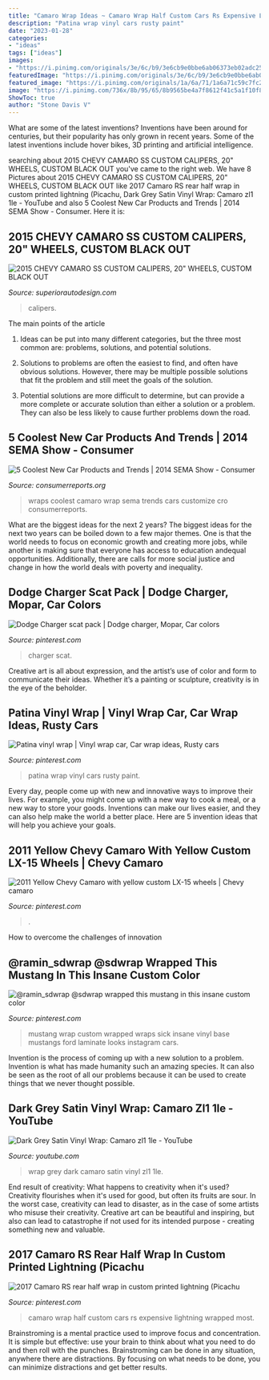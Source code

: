 ```yaml
---
title: "Camaro Wrap Ideas ~ Camaro Wrap Half Custom Cars Rs Expensive Lightning Wrapped Most"
description: "Patina wrap vinyl cars rusty paint"
date: "2023-01-28"
categories:
- "ideas"
tags: ["ideas"]
images:
- "https://i.pinimg.com/originals/3e/6c/b9/3e6cb9e0bbe6ab06373eb02adc252663.jpg"
featuredImage: "https://i.pinimg.com/originals/3e/6c/b9/3e6cb9e0bbe6ab06373eb02adc252663.jpg"
featured_image: "https://i.pinimg.com/originals/1a/6a/71/1a6a71c59c7fc29501605334e8a3eb07.jpg"
image: "https://i.pinimg.com/736x/8b/95/65/8b9565be4a7f8612f41c5a1f10f8645f.jpg"
ShowToc: true
author: "Stone Davis V"
---
```



What are some of the latest inventions?
Inventions have been around for centuries, but their popularity has only grown in recent years. Some of the latest inventions include hover bikes, 3D printing and artificial intelligence.

	

		
searching about 2015 CHEVY CAMARO SS CUSTOM CALIPERS, 20&quot; WHEELS, CUSTOM BLACK OUT you've came to the right web. We have 8 Pictures about 2015 CHEVY CAMARO SS CUSTOM CALIPERS, 20&quot; WHEELS, CUSTOM BLACK OUT like 2017 Camaro RS rear half wrap in custom printed lightning (Picachu, Dark Grey Satin Vinyl Wrap: Camaro zl1 1le - YouTube and also 5 Coolest New Car Products and Trends | 2014 SEMA Show - Consumer. Here it is:
		
    
## 2015 CHEVY CAMARO SS CUSTOM CALIPERS, 20&quot; WHEELS, CUSTOM BLACK OUT

<img loading=lazy src="https://www.superiorautodesign.com/wp-content/uploads/2016/04/camaro-ss-superior-auto-design-5.jpg" onerror="this.onerror=null;this.src='https://tse1.mm.bing.net/th?id=OIP.BP5BiRfhpejTF5cGpKe-0AHaE8&amp;pid=15.1';" alt="2015 CHEVY CAMARO SS CUSTOM CALIPERS, 20&quot; WHEELS, CUSTOM BLACK OUT">

_Source: superiorautodesign.com_

>calipers. 

	

The main points of the article
1. Ideas can be put into many different categories, but the three most common are: problems, solutions, and potential solutions.
2. Solutions to problems are often the easiest to find, and often have obvious solutions. However, there may be multiple possible solutions that fit the problem and still meet the goals of the solution.

3. Potential solutions are more difficult to determine, but can provide a more complete or accurate solution than either a solution or a problem. They can also be less likely to cause further problems down the road.

    
## 5 Coolest New Car Products And Trends | 2014 SEMA Show - Consumer

<img loading=lazy src="http://article.images.consumerreports.org/prod/content/dam/cro/news_articles/cars/SEMA-Camaro-Wrap-2" onerror="this.onerror=null;this.src='https://tse4.mm.bing.net/th?id=OIP.H1GblrJ0_z5GA-jMH9XdXwHaFZ&amp;pid=15.1';" alt="5 Coolest New Car Products and Trends | 2014 SEMA Show - Consumer">

_Source: consumerreports.org_

>wraps coolest camaro wrap sema trends cars customize cro consumerreports. 

	

What are the biggest ideas for the next 2 years?
The biggest ideas for the next two years can be boiled down to a few major themes. One is that the world needs to focus on economic growth and creating more jobs, while another is making sure that everyone has access to education andequal opportunities. Additionally, there are calls for more social justice and change in how the world deals with poverty and inequality.

    
## Dodge Charger Scat Pack | Dodge Charger, Mopar, Car Colors

<img loading=lazy src="https://i.pinimg.com/736x/8b/95/65/8b9565be4a7f8612f41c5a1f10f8645f.jpg" onerror="this.onerror=null;this.src='https://tse1.mm.bing.net/th?id=OIP.Nrd9Ki93sNI5WP8mxG8f9wHaI9&amp;pid=15.1';" alt="Dodge Charger scat pack | Dodge charger, Mopar, Car colors">

_Source: pinterest.com_

>charger scat. 

	

Creative art is all about expression, and the artist’s use of color and form to communicate their ideas. Whether it’s a painting or sculpture, creativity is in the eye of the beholder.

    
## Patina Vinyl Wrap | Vinyl Wrap Car, Car Wrap Ideas, Rusty Cars

<img loading=lazy src="https://i.pinimg.com/originals/1a/6a/71/1a6a71c59c7fc29501605334e8a3eb07.jpg" onerror="this.onerror=null;this.src='https://tse3.mm.bing.net/th?id=OIP.yeW3r8vvE5Ogt5E-Xfln4AHaHa&amp;pid=15.1';" alt="Patina vinyl wrap | Vinyl wrap car, Car wrap ideas, Rusty cars">

_Source: pinterest.com_

>patina wrap vinyl cars rusty paint. 

	

Every day, people come up with new and innovative ways to improve their lives. For example, you might come up with a new way to cook a meal, or a new way to store your goods. Inventions can make our lives easier, and they can also help make the world a better place. Here are 5 invention ideas that will help you achieve your goals.

    
## 2011 Yellow Chevy Camaro With Yellow Custom LX-15 Wheels | Chevy Camaro

<img loading=lazy src="https://i.pinimg.com/originals/78/61/b3/7861b3981aac29f2fe3ab82b0e714088.jpg" onerror="this.onerror=null;this.src='https://tse4.mm.bing.net/th?id=OIP.cSF33kgZFNqh2nueiSxsYQHaEc&amp;pid=15.1';" alt="2011 Yellow Chevy Camaro with yellow custom LX-15 wheels | Chevy camaro">

_Source: pinterest.com_

>. 

	

How to overcome the challenges of innovation
 

    
## @ramin_sdwrap @sdwrap Wrapped This Mustang In This Insane Custom Color

<img loading=lazy src="https://i.pinimg.com/originals/a7/f8/13/a7f813d8b47cf753748d5afc63b173fc.jpg" onerror="this.onerror=null;this.src='https://tse4.mm.bing.net/th?id=OIP.BOgBG5Cqv1AGxA7LMMWzowHaFt&amp;pid=15.1';" alt="@ramin_sdwrap @sdwrap wrapped this mustang in this insane custom color">

_Source: pinterest.com_

>mustang wrap custom wrapped wraps sick insane vinyl base mustangs ford laminate looks instagram cars. 

	

Invention is the process of coming up with a new solution to a problem. Invention is what has made humanity such an amazing species. It can also be seen as the root of all our problems because it can be used to create things that we never thought possible.

    
## Dark Grey Satin Vinyl Wrap: Camaro Zl1 1le - YouTube

<img loading=lazy src="https://i.ytimg.com/vi/rVJjre2jKNM/maxresdefault.jpg" onerror="this.onerror=null;this.src='https://tse4.mm.bing.net/th?id=OIP.YN3FiCI0Y845xqw26JWhpQHaEK&amp;pid=15.1';" alt="Dark Grey Satin Vinyl Wrap: Camaro zl1 1le - YouTube">

_Source: youtube.com_

>wrap grey dark camaro satin vinyl zl1 1le. 

	

End result of creativity: What happens to creativity when it's used?
Creativity flourishes when it's used for good, but often its fruits are sour. In the worst case, creativity can lead to disaster, as in the case of some artists who misuse their creativity. Creative art can be beautiful and inspiring, but also can lead to catastrophe if not used for its intended purpose - creating something new and valuable.

    
## 2017 Camaro RS Rear Half Wrap In Custom Printed Lightning (Picachu

<img loading=lazy src="https://i.pinimg.com/originals/3e/6c/b9/3e6cb9e0bbe6ab06373eb02adc252663.jpg" onerror="this.onerror=null;this.src='https://tse3.mm.bing.net/th?id=OIP.UhDfhtZ6ibe8L96OpR6SSwHaFJ&amp;pid=15.1';" alt="2017 Camaro RS rear half wrap in custom printed lightning (Picachu">

_Source: pinterest.com_

>camaro wrap half custom cars rs expensive lightning wrapped most. 

	

Brainstroming is a mental practice used to improve focus and concentration. It is simple but effective: use your brain to think about what you need to do and then roll with the punches. Brainstroming can be done in any situation, anywhere there are distractions. By focusing on what needs to be done, you can minimize distractions and get better results.

